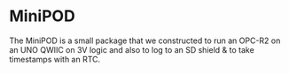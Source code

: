 # MiniPOD
The MiniPOD is a small package that we constructed to run an OPC-R2 on an UNO QWIIC on 3V logic and also to log to an SD shield &amp; to take timestamps with an RTC.
